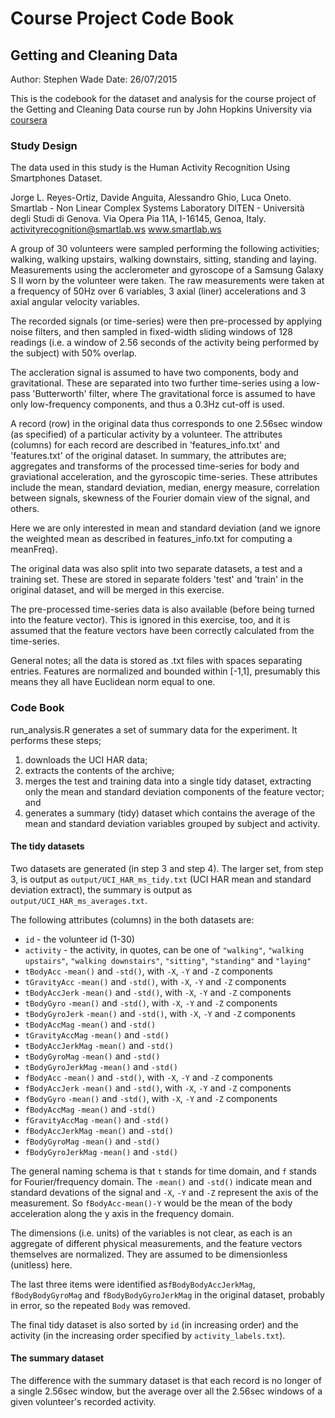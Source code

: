 # Course Project Code Book
## Getting and Cleaning Data
Author: Stephen Wade
Date: 26/07/2015

This is the codebook for the dataset and analysis for the course project of the
Getting and Cleaning Data course run by John Hopkins University via [coursera](http://www.coursera.org)

### Study Design

The data used in this study is the Human Activity Recognition Using Smartphones
Dataset.

Jorge L. Reyes-Ortiz, Davide Anguita, Alessandro Ghio, Luca Oneto.
Smartlab - Non Linear Complex Systems Laboratory
DITEN - Università degli Studi di Genova.
Via Opera Pia 11A, I-16145, Genoa, Italy.
activityrecognition@smartlab.ws
www.smartlab.ws

A group of 30 volunteers were sampled performing the following activities;
walking, walking upstairs, walking downstairs, sitting, standing and laying.
Measurements using the acclerometer and gyroscope of a Samsung Galaxy S II worn
by the volunteer were taken. The raw measurements were taken at a frequency of
50Hz over 6 variables, 3 axial (liner) accelerations and 3 axial angular
velocity variables.

The recorded signals (or time-series) were then pre-processed by applying noise
filters, and then sampled in fixed-width sliding windows of 128 readings (i.e. a
window of 2.56 seconds of the activity being performed by the subject) with 50%
overlap.

The accleration signal is assumed to have two components, body and
gravitational. These are separated into two further time-series using a low-pass 
'Butterworth' filter, where The gravitational force is assumed to have only
low-frequency components, and thus a 0.3Hz cut-off is used.

A record (row) in the original data thus corresponds to one 2.56sec window (as
specified) of a particular activity by a volunteer. The attributes (columns) for
each record are described in 'features_info.txt' and 'features.txt' of the
original dataset. In summary, the attributes are; aggregates and transforms of
the processed time-series for body and graviational acceleration, and the
gyroscopic time-series. These attributes include the mean, standard deviation,
median, energy measure, correlation between signals, skewness of the Fourier
domain view of the signal, and others.

Here we are only interested in mean and standard deviation (and we ignore the
weighted mean as described in features_info.txt for computing a meanFreq).

The original data was also split into two separate datasets, a test and a
training set. These are stored in separate folders 'test' and 'train' in the
original dataset, and will be merged in this exercise.

The pre-processed time-series data is also available (before being turned into
the feature vector). This is ignored in this exercise, too, and it is assumed
that the feature vectors have been correctly calculated from the time-series.

General notes; all the data is stored as .txt files with spaces separating
entries. Features are normalized and bounded within [-1,1], presumably this
means they all have Euclidean norm equal to one.

### Code Book

run_analysis.R generates a set of summary data for the experiment. It performs
these steps;

1. downloads the UCI HAR data;
2. extracts the contents of the archive;
3. merges the test and training data into a single tidy dataset, extracting
only the mean and standard deviation components of the feature vector; and
4. generates a summary (tidy) dataset which contains the average of the mean
and standard deviation variables grouped by subject and activity.

#### The tidy datasets
Two datasets are generated (in step 3 and step 4). The larger set, from step 3,
is output as `output/UCI_HAR_ms_tidy.txt` (UCI HAR mean and standard
deviation extract), the summary is output as `output/UCI_HAR_ms_averages.txt`.

The following attributes (columns) in the both datasets are:

  * `id` - the volunteer id (1-30)
  * `activity` - the activity, in quotes, can be one of `"walking"`,
  `"walking upstairs"`, `"walking downstairs"`, `"sitting"`, `"standing"` and
    `"laying"`
  * `tBodyAcc` `-mean()` and `-std()`, with `-X`, `-Y` and `-Z` components
  * `tGravityAcc` `-mean()` and `-std()`, with `-X`, `-Y` and `-Z` components
  * `tBodyAccJerk` `-mean()` and `-std()`, with `-X`, `-Y` and `-Z` components
  * `tBodyGyro` `-mean()` and `-std()`, with `-X`, `-Y` and `-Z` components
  * `tBodyGyroJerk` `-mean()` and `-std()`, with `-X`, `-Y` and `-Z` components
  * `tBodyAccMag` `-mean()` and `-std()`
  * `tGravityAccMag` `-mean()` and `-std()`
  * `tBodyAccJerkMag` `-mean()` and `-std()`
  * `tBodyGyroMag` `-mean()` and `-std()`
  * `tBodyGyroJerkMag` `-mean()` and `-std()`
  * `fBodyAcc` `-mean()` and `-std()`, with `-X`, `-Y` and `-Z` components
  * `fBodyAccJerk` `-mean()` and `-std()`, with `-X`, `-Y` and `-Z` components
  * `fBodyGyro` `-mean()` and `-std()`, with `-X`, `-Y` and `-Z` components
  * `fBodyAccMag` `-mean()` and `-std()`
  * `fGravityAccMag` `-mean()` and `-std()`
  * `fBodyAccJerkMag` `-mean()` and `-std()`
  * `fBodyGyroMag` `-mean()` and `-std()`
  * `fBodyGyroJerkMag` `-mean()` and `-std()`

The general naming schema is that `t` stands for time domain, and `f` stands for
Fourier/frequency domain. The `-mean()` and `-std()` indicate mean and standard
devations of the signal and `-X`, `-Y` and `-Z` represent the axis of the
measurement. So `fBodyAcc-mean()-Y` would be the mean of the body acceleration
along the y axis in the frequency domain.

The dimensions (i.e. units) of the variables is not clear, as each is an
aggregate of different physical measurements, and the feature vectors themselves
are normalized. They are assumed to be dimensionless (unitless) here.

The last three items were identified as`fBodyBodyAccJerkMag`, `fBodyBodyGyroMag`
and `fBodyBodyGyroJerkMag` in the original dataset, probably in error, so the
repeated `Body` was removed.

The final tidy dataset is also sorted by `id` (in increasing order) and the
activity (in the increasing order specified by `activity_labels.txt`).

#### The summary dataset

The difference with the summary dataset is that each record is no longer of a
single 2.56sec window, but the average over all the 2.56sec windows of a given
volunteer's recorded activity.

